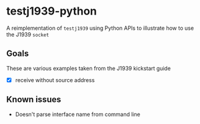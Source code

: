# testj1939-python

A reimplementation of `testj1939` using Python APIs to illustrate how to use the J1939 `socket`

## Goals

These are various examples taken from the J1939 kickstart guide

- [x] receive without source address

## Known issues

- Doesn't parse interface name from command line
